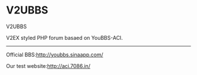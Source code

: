 V2UBBS
=====================
V2UBBS

V2EX styled PHP forum basaed on YouBBS-ACI.


-----

Official BBS:http://youbbs.sinaapp.com/

Our test website:http://aci.7086.in/
